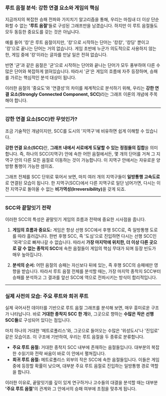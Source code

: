 ### 루트 음절 분석: 강한 연결 요소와 게임의 핵심

지금까지의 복잡한 승패 전파와 가지치기 알고리즘을 통해, 우리는 마침내 더 이상 단순화할 수 없는 <strong>'루트 음절'</strong>들로 구성된 그래프만을 남겼습니다. 하지만 이 루트 음절들도 모두 동등한 중요도를 갖는 것은 아닙니다.

예를 들어 '캉'은 루트 음절이지만, '캉'으로 시작하는 단어는 '캉캉', '캉딩' 뿐이고 '캉'으로 끝나는 단어는 거의 없습니다. 게임 초반에 누군가 의도적으로 사용하지 않는 한, 게임 중에 '캉'이라는 글자를 만날 일은 전혀 없습니다.

반면 '균'과 같은 음절은 '균'으로 시작하는 단어와 끝나는 단어가 모두 풍부하여 다른 수많은 단어와 복잡하게 얽혀있습니다. 따라서 '균'은 게임의 흐름에 자주 등장하며, 승패를 가르는 핵심적인 분석 대상이 됩니다.

이러한 음절의 '중요도'와 '연결성'의 차이를 체계적으로 분석하기 위해, 우리는 <strong>강한 연결 요소(Strongly Connected Component, SCC)</strong>라는 그래프 이론의 개념에 주목해야 합니다.

---

### 강한 연결 요소(SCC)란 무엇인가?

조금 기술적인 개념이지만, SCC를 도시의 '지역구'에 비유하면 쉽게 이해할 수 있습니다.

<strong>강한 연결 요소(SCC)</strong>란, **그래프 내에서 서로에게 도달할 수 있는 정점들의 집합**을 의미합니다. 즉, 하나의 SCC(지역구) 안에 속한 어떤 음절에서든, 몇 개의 단어를 거쳐 그 지역구 안의 다른 모든 음절로 이동하는 것이 가능합니다. 이 지역구 안에서는 자유로운 양방향 통행이 가능한 셈이죠.

그래프 전체를 SCC 단위로 묶어서 보면, 마치 여러 개의 지역구들이 **일방통행 고속도로**로 연결된 모습이 됩니다. 한 지역구(SCC)에서 다른 지역구로 일단 넘어가면, 다시는 이전 지역구로 돌아올 수 없는 <strong>비가역성(Irreversibility)</strong>을 갖게 되죠.

---

### SCC와 끝말잇기 전략

이러한 SCC의 특성은 끝말잇기 게임의 흐름과 전략에 중요한 시사점을 줍니다.

1.  **게임의 흐름과 중요도:** 게임은 항상 선행 SCC에서 후행 SCC로, 즉 일방통행 도로를 따라 흘러갑니다. 한번 후행 SCC, 즉 '도심'으로 진입하면 다시는 선행 SCC인 '외곽'으로 빠져나갈 수 없습니다. 따라서 **가장 마지막에 위치한, 더 이상 다른 곳으로 갈 수 없는 종착지 SCC**에 속한 음절들이 게임의 핵심 무대가 되며 등장 빈도가 매우 높아집니다.

2.  **분석의 순서:** 어떤 음절의 승패는 자신보다 뒤에 있는, 즉 후행 SCC의 승패에만 영향을 받습니다. 따라서 루트 음절 전체를 분석할 때는, 가장 마지막 종착지 SCC부터 승패를 분석하고 그 결과를 앞선 SCC에 역으로 전파시키는 방식이 합리적입니다.

---

### 실제 사전의 모습: 주요 루트와 희귀 루트

실제 국어사전 데이터를 기반으로 루트 음절 그래프를 분석해 보면, 매우 흥미로운 구조가 나타납니다. 바로 **거대한 종착지 SCC 한 개**와, 그곳으로 향하는 **수많은 작은 선행 SCC들**로 구성되어 있다는 점입니다.

마치 하나의 거대한 '메트로폴리스'와, 그곳으로 들어오는 수많은 '위성도시'나 '진입로' 같은 모습이죠. 이 구조에 기반하여, 우리는 루트 음절을 두 종류로 분류합니다.

- **주요 루트 음절:** 거대한 종착지 SCC 내부에 존재하는 음절들입니다. 대부분의 복잡한 수읽기와 전략 싸움이 바로 이 안에서 펼쳐집니다.
- **희귀 루트 음절:** 메트로폴리스 외부의 작은 SCC에 속한 음절들입니다. 이들은 게임 중에 등장할 확률이 낮으며, 대부분 주요 루트 음절로 진입하는 일방통행 경로 역할을 합니다.

이러한 이유로, 끝말잇기를 깊이 있게 연구하거나 고수들의 대결을 분석할 때는 대부분 <strong>'주요 루트 음절'</strong>의 관계와 그 안에서의 승패 여부에 초점을 맞추게 됩니다.
